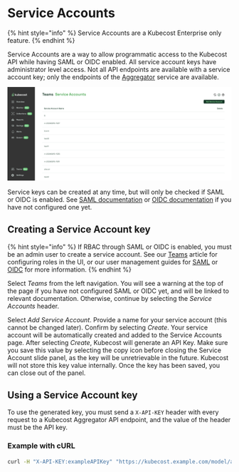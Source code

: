 # Service Accounts

{% hint style="info" %}
Service Accounts are a Kubecost Enterprise only feature.
{% endhint %}

Service Accounts are a way to allow programmatic access to the Kubecost API while having SAML or OIDC enabled. All service account keys have administrator level access. Not all API endpoints are available with a service account key; only the endpoints of the [Aggregator](/install-and-configure/install/multi-cluster/federated-etl/aggregator.md) service are available.

![Service Accounts](/images/serviceaccounts.png)

Service keys can be created at any time, but will only be checked if SAML or OIDC is enabled. See [SAML documentation](/install-and-configure/advanced-configuration/user-management-saml/README.md) or [OIDC documentation](/install-and-configure/advanced-configuration/user-management-oidc/user-management-oidc.md) if you have not configured one yet.

## Creating a Service Account key

{% hint style="info" %}
If RBAC through SAML or OIDC is enabled, you must be an admin user to create a service account. See our [Teams](/using-kubecost/navigating-the-kubecost-ui/teams.md) article for configuring roles in the UI, or our user management guides for [SAML](/install-and-configure/advanced-configuration/user-management-saml/README.md) or [OIDC](/install-and-configure/advanced-configuration/user-management-oidc/user-management-oidc.md) for more information.
{% endhint %}

Select _Teams_ from the left navigation. You will see a warning at the top of the page if you have not configured SAML or OIDC yet, and will be linked to relevant documentation. Otherwise, continue by selecting the _Service Accounts_ header.

Select _Add Service Account_. Provide a name for your service account (this cannot be changed later). Confirm by selecting _Create_. Your service account will be automatically created and added to the Service Accounts page. After selecting _Create_, Kubecost will generate an API Key. Make sure you save this value by selecting the copy icon before closing the Service Account slide panel, as the key will be unretrievable in the future. Kubecost will not store this key value internally. Once the key has been saved, you can close out of the panel.

## Using a Service Account key

To use the generated key, you must send a `X-API-KEY` header with every request to a Kubecost Aggregator API endpoint, and the value of the header must be the API key.

### Example with cURL

```bash
curl -H "X-API-KEY:exampleAPIKey" "https://kubecost.example.com/model/allocation?window=1d"
```

